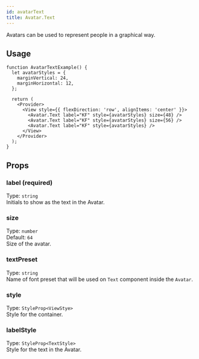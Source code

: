 ```yaml
---
id: avatarText
title: Avatar.Text
---
```


Avatars can be used to represent people in a graphical way.

## Usage

```tsx live
function AvatarTextExample() {
  let avatarStyles = {
    marginVertical: 24,
    marginHorizontal: 12,
  };

  return (
    <Provider>
      <View style={{ flexDirection: 'row', alignItems: 'center' }}>
        <Avatar.Text label="KF" style={avatarStyles} size={48} />
        <Avatar.Text label="KF" style={avatarStyles} size={56} />
        <Avatar.Text label="KF" style={avatarStyles} />
      </View>
    </Provider>
  );
}
```

## Props

### label (required)

Type: `string`  
Initials to show as the text in the Avatar.

### size

Type: `number`  
Default: `64`  
Size of the avatar.

### textPreset

Type: `string`  
Name of font preset that will be used on `Text` component inside the `Avatar`.

### style

Type: `StyleProp<ViewStye>`  
Style for the container.

### labelStyle

Type: `StyleProp<TextStyle>`  
Style for the text in the Avatar.
